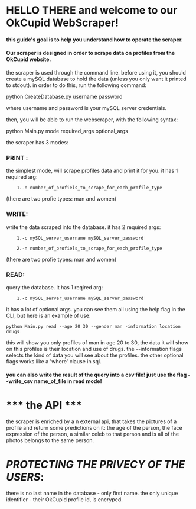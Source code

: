 # HELLO THERE and welcome to our OkCupid WebScraper!

#### this guide's goal is to help you understand how to operate the scraper. 
#### Our scraper is designed in order to scrape data on profiles from the OkCupid website. 

the scraper is used through the command line. before using it, you should create a mySQL database to hold the data (unless you only want it printed to stdout).
in order to do this, run the following command:

python CreateDatabase.py username password

where username and password is your mySQL server credentials.

then, you will be able to run the webscraper, with the following syntax:

python Main.py mode required_args optional_args
 
the scraper has 3 modes:

### PRINT :
the simplest mode, will scrape profiles data and print it for you. 
it has 1 required arg:

		1.-n number_of_profiels_to_scrape_for_each_profile_type 
		
(there are two profie types: man and women)
		
### WRITE:
write the data scraped into the database. 
it has 2 required args:
  
		1.-c mySQL_server_username mySQL_server_password

		2.-n number_of_profiels_to_scrape_for_each_profile_type 
		
(there are two profie types: man and women)

### READ:
query the database.
it has 1 reqired arg:

		1.-c mySQL_server_username mySQL_server_password

it has a lot of optional args.  you can see them all using the help flag in the CLI, but here is an example of use:

	python Main.py read --age 20 30 --gender man -information location drugs
	
this will show you only profiles of man in age 20 to 30, the data it will show on this profiles is their location and use of drugs. 
the --information flags selects the kind of data you will see about the profiles. the other optional flags works like a 'where' clause in sql. 
#### you can also write the result of the query into a csv file! just use the flag --write_csv name_of_file in read mode!

# *** the API ***
the scraper is enriched by a n external api, that takes the pictures of a profile and return some predictions on it: the age of the person, the face expression of the person, a similar celeb to that person and is all of the photos belongs to the same person.

# ***PROTECTING THE PRIVECY OF THE USERS***:
there is no last name in the database - only first name. the only unique identifier - their OkCupid profile id, is encryped.
